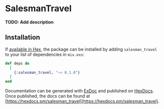 # SalesmanTravel

**TODO: Add description**

## Installation

If [available in Hex](https://hex.pm/docs/publish), the package can be installed
by adding `salesman_travel` to your list of dependencies in `mix.exs`:

```elixir
def deps do
  [
    {:salesman_travel, "~> 0.1.0"}
  ]
end
```

Documentation can be generated with [ExDoc](https://github.com/elixir-lang/ex_doc)
and published on [HexDocs](https://hexdocs.pm). Once published, the docs can
be found at [https://hexdocs.pm/salesman_travel](https://hexdocs.pm/salesman_travel).

